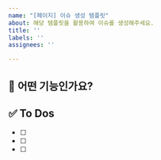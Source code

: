 ```yaml
---
name: "[페이지] 이슈 생성 템플릿"
about: 해당 템플릿을 활용하여 이슈를 생성해주세요.
title: ''
labels: ''
assignees: ''

---
```


## 💚 어떤 기능인가요?

## ✅ To Dos

- [ ]
- [ ]
- [ ]
